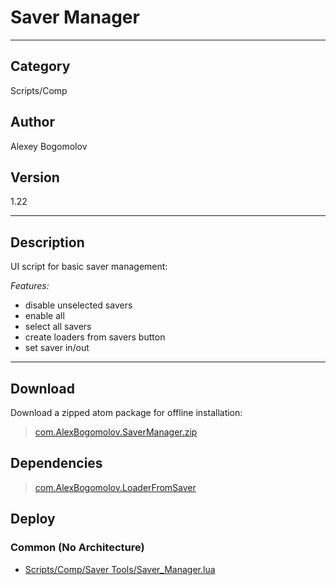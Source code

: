 # Saver Manager
___

## Category
Scripts/Comp

## Author
Alexey Bogomolov

## Version
1.22

___

## Description
<p>UI script for basic saver management:</p>
<p><i>Features:</i></p>
<ul>
<li>disable unselected savers</li>
<li>enable all</li>
<li>select all savers</li>
<li>create loaders from savers button</li>
<li>set saver in/out</li>
</ul>


___

## Download

Download a zipped atom package for offline installation:
> [com.AlexBogomolov.SaverManager.zip](https://gitlab.com/WeSuckLess/Reactor/-/archive/master/Reactor-master.zip?path=Atoms/com.AlexBogomolov.SaverManager)  

## Dependencies

> [com.AlexBogomolov.LoaderFromSaver](com.AlexBogomolov.LoaderFromSaver.md)  
## Deploy

### Common (No Architecture)

<ul>
<li><a href="https://gitlab.com/WeSuckLess/Reactor/-/blob/master/Atoms/com.AlexBogomolov.SaverManager/Scripts/Comp/Saver Tools/Saver_Manager.lua?ref_type=heads">Scripts/Comp/Saver Tools/Saver_Manager.lua</a></li>
</ul>
